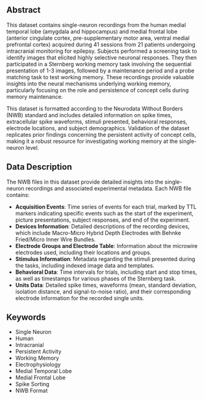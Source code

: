 ## Abstract

This dataset contains single-neuron recordings from the human medial temporal lobe (amygdala and hippocampus) and medial frontal lobe (anterior cingulate cortex, pre-supplementary motor area, ventral medial prefrontal cortex) acquired during 41 sessions from 21 patients undergoing intracranial monitoring for epilepsy. Subjects performed a screening task to identify images that elicited highly selective neuronal responses. They then participated in a Sternberg working memory task involving the sequential presentation of 1-3 images, followed by a maintenance period and a probe matching task to test working memory. These recordings provide valuable insights into the neural mechanisms underlying working memory, particularly focusing on the role and persistence of concept cells during memory maintenance.

This dataset is formatted according to the Neurodata Without Borders (NWB) standard and includes detailed information on spike times, extracellular spike waveforms, stimuli presented, behavioral responses, electrode locations, and subject demographics. Validation of the dataset replicates prior findings concerning the persistent activity of concept cells, making it a robust resource for investigating working memory at the single-neuron level.

## Data Description

The NWB files in this dataset provide detailed insights into the single-neuron recordings and associated experimental metadata. Each NWB file contains:
- **Acquisition Events**: Time series of events for each trial, marked by TTL markers indicating specific events such as the start of the experiment, picture presentations, subject responses, and end of the experiment.
- **Devices Information**: Detailed descriptions of the recording devices, which include Macro-Micro Hybrid Depth Electrodes with Behnke Fried/Micro Inner Wire Bundles.
- **Electrode Groups and Electrode Table**: Information about the microwire electrodes used, including their locations and groups.
- **Stimulus Information**: Metadata regarding the stimuli presented during the tasks, including indexed image data and templates.
- **Behavioral Data**: Time intervals for trials, including start and stop times, as well as timestamps for various phases of the Sternberg task.
- **Units Data**: Detailed spike times, waveforms (mean, standard deviation, isolation distance, and signal-to-noise ratio), and their corresponding electrode information for the recorded single units.

## Keywords

- Single Neuron
- Human
- Intracranial
- Persistent Activity
- Working Memory
- Electrophysiology
- Medial Temporal Lobe
- Medial Frontal Lobe
- Spike Sorting
- NWB Format